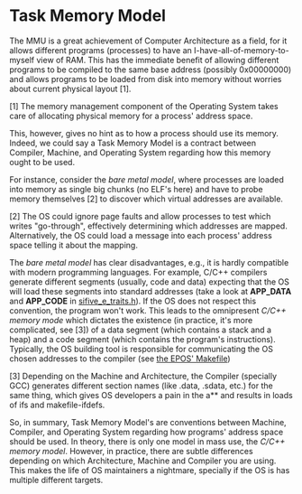 # Task Memory Model

The MMU is a great achievement of Computer Architecture as a field, for it allows different programs (processes) to have an I-have-all-of-memory-to-myself view of RAM. This has the immediate benefit of allowing different programs to be compiled to the same base address (possibly 0x00000000) and allows programs to be loaded from disk into memory without worries about current physical layout [1].

[1] The memory management component of the Operating System takes care of allocating physical memory for a process' address space.

This, however, gives no hint as to how a process should use its memory. Indeed, we could say a Task Memory Model is a contract between Compiler, Machine, and Operating System regarding how this memory ought to be used.

For instance, consider the _bare metal model_, where processes are loaded into memory as single big chunks (no ELF's here) and have to probe memory themselves [2] to discover which virtual addresses are available.

[2] The OS could ignore page faults and allow processes to test which writes "go-through", effectively determining which addresses are mapped. Alternatively, the OS could load a message into each process' address space telling it about the mapping.

The _bare metal model_ has clear disadvantages, e.g., it is hardly compatible with modern programming languages. For example, C/C++ compilers generate different segments (usually, code and data) expecting that the OS will load these segments into standard addresses (take a look at **APP_DATA** and **APP_CODE** in [sifive_e_traits.h](https://github.com/alekfrohlich/micro_kernel/blob/app_loader/include/machine/riscv/sifive_e/sifive_e_traits.h)). If the OS does not respect this convention, the program won't work. This leads to the omnipresent _C/C++ memory mode_ which dictates the existence (in practice, it's more complicated, see [3]) of a data segment (which contains a stack and a heap) and a code segment (which contains the program's instructions). Typically, the OS building tool is responsible for communicating the OS chosen addresses to the compiler (see [the EPOS' Makefile](https://github.com/alekfrohlich/micro_kernel/blob/3352743e7cc8dd14f50427863a47b718395d12b4/tools/eposcc/eposcc#L64))

[3] Depending on the Machine and Architecture, the Compiler (specially GCC) generates different section names (like .data, .sdata, etc.) for the same thing, which gives OS developers a pain in the a** and results in loads of ifs and makefile-ifdefs.

So, in summary, Task Memory Model's are conventions between Machine, Compiler, and Operating System regarding how programs' address space should be used. In theory, there is only one model in mass use, the _C/C++ memory model_. However, in practice, there are subtle differences depending on which Architecture, Machine and Compiler you are using. This makes the life of OS maintainers a nightmare, specially if the OS is has multiple different targets.
